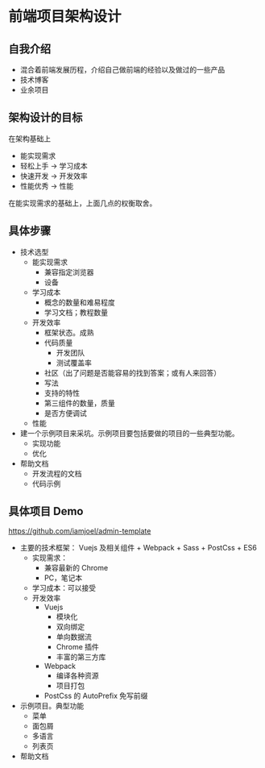 # 前端项目架构设计
## 自我介绍

- 混合着前端发展历程，介绍自己做前端的经验以及做过的一些产品
- 技术博客
- 业余项目

## 架构设计的目标
在架构基础上

- 能实现需求
- 轻松上手 -> 学习成本
- 快速开发 -> 开发效率
- 性能优秀 -> 性能

在能实现需求的基础上，上面几点的权衡取舍。

## 具体步骤

- 技术选型
    - 能实现需求
        - 兼容指定浏览器
        - 设备
    - 学习成本
        - 概念的数量和难易程度
        - 学习文档；教程数量
    -  开发效率
        - 框架状态。成熟
        - 代码质量
            - 开发团队
            - 测试覆盖率
        - 社区（出了问题是否能容易的找到答案；或有人来回答）
        - 写法
        - 支持的特性
        - 第三组件的数量，质量
        - 是否方便调试
    - 性能
- 建一个示例项目来采坑。示例项目要包括要做的项目的一些典型功能。
    - 实现功能
    - 优化
- 帮助文档
    - 开发流程的文档
    - 代码示例

## 具体项目 Demo
https://github.com/iamjoel/admin-template

- 主要的技术框架： Vuejs 及相关组件 + Webpack + Sass + PostCss + ES6
    - 实现需求：
        - 兼容最新的 Chrome
        - PC，笔记本
    - 学习成本：可以接受
    - 开发效率
        - Vuejs
            - 模块化
            - 双向绑定
            - 单向数据流
            - Chrome 插件
            - 丰富的第三方库
        - Webpack
            - 编译各种资源
            - 项目打包
        - PostCss 的 AutoPrefix 免写前缀
- 示例项目。典型功能
    - 菜单
    - 面包屑
    - 多语言
    - 列表页
- 帮助文档